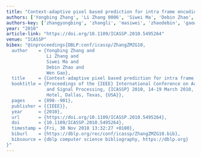 ```yaml
---
title: "Context-adaptive pixel based prediction for intra frame encoding"
authors: ['Yongbing Zhang', 'Li Zhang 0006', 'Siwei Ma', 'Debin Zhao', 'Wen Gao 0001']
authors-key: ['zhangyongbing', 'zhangli', 'masiwei', 'zhaodebin', 'gaowen']
year: "2010"
article-link: "https://doi.org/10.1109/ICASSP.2010.5495264"
venue: "ICASSP"
bibex: "@inproceedings{DBLP:conf/icassp/ZhangZMZG10,
  author    = {Yongbing Zhang and
               Li Zhang and
               Siwei Ma and
               Debin Zhao and
               Wen Gao},
  title     = {Context-adaptive pixel based prediction for intra frame encoding},
  booktitle = {Proceedings of the {IEEE} International Conference on Acoustics, Speech,
               and Signal Processing, {ICASSP} 2010, 14-19 March 2010, Sheraton Dallas
               Hotel, Dallas, Texas, {USA}},
  pages     = {898--901},
  publisher = {{IEEE}},
  year      = {2010},
  url       = {https://doi.org/10.1109/ICASSP.2010.5495264},
  doi       = {10.1109/ICASSP.2010.5495264},
  timestamp = {Fri, 30 Nov 2018 13:32:27 +0100},
  biburl    = {https://dblp.org/rec/conf/icassp/ZhangZMZG10.bib},
  bibsource = {dblp computer science bibliography, https://dblp.org}
}"
---
```

